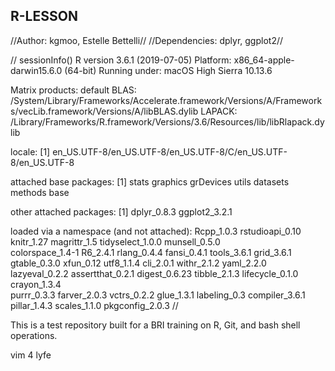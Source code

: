 ## R-LESSON
//Author: kgmoo, Estelle Bettelli//
//Dependencies: dplyr, ggplot2//

// sessionInfo()
R version 3.6.1 (2019-07-05)
Platform: x86_64-apple-darwin15.6.0 (64-bit)
Running under: macOS High Sierra 10.13.6

Matrix products: default
BLAS:   /System/Library/Frameworks/Accelerate.framework/Versions/A/Frameworks/vecLib.framework/Versions/A/libBLAS.dylib
LAPACK: /Library/Frameworks/R.framework/Versions/3.6/Resources/lib/libRlapack.dylib

locale:
[1] en_US.UTF-8/en_US.UTF-8/en_US.UTF-8/C/en_US.UTF-8/en_US.UTF-8

attached base packages:
[1] stats     graphics  grDevices utils     datasets  methods   base     

other attached packages:
[1] dplyr_0.8.3   ggplot2_3.2.1

loaded via a namespace (and not attached):
Rcpp_1.0.3       rstudioapi_0.10  knitr_1.27       magrittr_1.5     tidyselect_1.0.0 munsell_0.5.0   
colorspace_1.4-1 R6_2.4.1         rlang_0.4.4      fansi_0.4.1      tools_3.6.1      grid_3.6.1      
gtable_0.3.0     xfun_0.12        utf8_1.1.4       cli_2.0.1        withr_2.1.2      yaml_2.2.0      
lazyeval_0.2.2   assertthat_0.2.1 digest_0.6.23    tibble_2.1.3     lifecycle_0.1.0  crayon_1.3.4    
purrr_0.3.3      farver_2.0.3     vctrs_0.2.2      glue_1.3.1       labeling_0.3     compiler_3.6.1  
pillar_1.4.3     scales_1.1.0     pkgconfig_2.0.3 
//


This is a test repository built for a BRI training on R, Git, and bash shell operations.



vim 4 lyfe 
